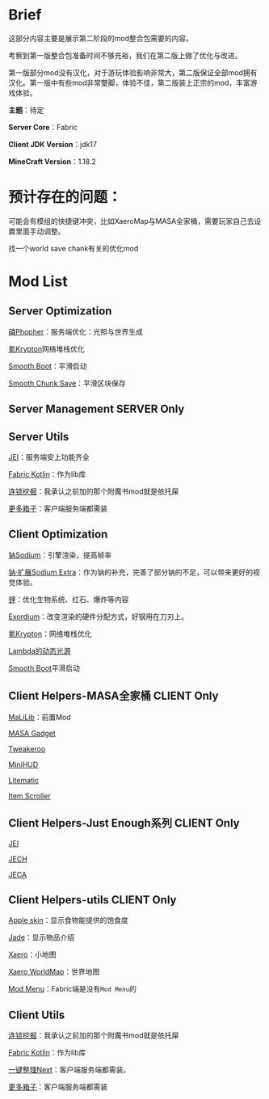 # Brief
这部分内容主要是展示第二阶段的mod整合包需要的内容。

考察到第一版整合包准备时间不够充裕，我们在第二版上做了优化与改进。

第一版部分mod没有汉化，对于游玩体验影响非常大，第二版保证全部mod拥有汉化。第一版中有些mod非常蹩脚，体验不佳，第二版装上正宗的mod，丰富游戏体验。

**主题**：待定

**Server Core**：Fabric

**Client JDK Version**：jdk17

**MineCraft Version**：1.18.2

# 预计存在的问题：
可能会有模组的快捷键冲突，比如XaeroMap与MASA全家桶，需要玩家自己去设置里面手动调整。

找一个world save  chank有关的优化mod
# Mod List
## Server Optimization
[磷Phopher](https://www.mcmod.cn/class/1766.html)：服务端优化：光照与世界生成

[氪Krypton](https://www.mcmod.cn/class/3399.html)网络堆栈优化

[Smooth Boot](https://www.mcmod.cn/class/3422.html)：平滑启动

[Smooth Chunk Save](https://www.mcmod.cn/class/6170.html)：平滑区块保存

## Server Management SERVER Only


## Server Utils
[JEI](https://www.mcmod.cn/class/459.html)：服务端安上功能齐全

[Fabric Kotlin](https://www.mcmod.cn/class/2126.html)：作为lib库

[连锁挖掘](https://www.mcmod.cn/class/3080.html)：我承认之前加的那个附魔书mod就是依托屎

[更多箱子](https://www.mcmod.cn/class/20.html)：客户端服务端都需装

## Client Optimization
[钠Sodium](https://www.mcmod.cn/class/2785.html)：引擎渲染，提高帧率 

[钠·扩展Sodium Extra](https://www.mcmod.cn/class/3701.html)：作为钠的补充，完善了部分钠的不足，可以带来更好的视觉体验。

[锂](https://www.mcmod.cn/class/2292.html)：优化生物系统、红石、爆炸等内容

[Exordium](https://www.mcmod.cn/class/7540.html)：改变渲染的硬件分配方式，好钢用在刀刃上。

[氪Krypton](https://www.mcmod.cn/class/3399.html)：网络堆栈优化

[Lambda的动态光源](https://www.mcmod.cn/class/2954.html)

[Smooth Boot](https://www.mcmod.cn/class/3422.html)平滑启动

## Client Helpers-MASA全家桶 CLIENT Only
[MaLiLib](https://www.mcmod.cn/class/2298.html)：前置Mod

[MASA Gadget](https://www.mcmod.cn/class/4203.html)

[Tweakeroo](https://www.mcmod.cn/class/2230.html)

[MiniHUD](https://www.mcmod.cn/class/2311.html)

[Litematic](https://www.mcmod.cn/class/2261.html)

[Item Scroller](https://www.mcmod.cn/class/1529.html)
## Client Helpers-Just Enough系列 CLIENT Only
[JEI](https://www.mcmod.cn/class/459.html) 

[JECH](https://www.mcmod.cn/class/840.html) 

[JECA](https://www.mcmod.cn/class/3643.html) 

## Client Helpers-utils CLIENT Only
[Apple skin](https://www.mcmod.cn/class/744.html)：显示食物能提供的饱食度

[Jade](https://www.mcmod.cn/class/3482.html)：显示物品介绍 

[Xaero](https://www.mcmod.cn/class/1701.html)：小地图

[Xaero WorldMap](https://www.mcmod.cn/class/1483.html)：世界地图

[Mod Menu](https://www.mcmod.cn/class/1675.html)：Fabric端是没有`Mod Menu`的

## Client Utils

[连锁挖掘](https://www.mcmod.cn/class/3080.html)：我承认之前加的那个附魔书mod就是依托屎

[Fabric Kotlin](https://www.mcmod.cn/class/2126.html)：作为lib库

[一键整理Next](https://www.mcmod.cn/class/4104.html)：客户端服务端都需装。

[更多箱子](https://www.mcmod.cn/class/20.html)：客户端服务端都需装


